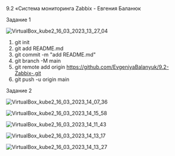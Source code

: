 9.2 «Система мониторинга Zabbix - Евгения Баланюк

Задание 1

![VirtualBox_kube2_16_03_2023_13_27_04](https://user-images.githubusercontent.com/62482983/225594194-eee42d80-bd99-4f70-923e-4d16962acdf5.png)



1. git init
2. git add README.md
3. git commit -m "add README.md"
4. git branch -M main
5. git remote add origin https://github.com/EvgeniyaBalanyuk/9.2-Zabbix-.git
6. git push -u origin main 



Задание 2

![VirtualBox_kube2_16_03_2023_14_07_36](https://user-images.githubusercontent.com/62482983/225600940-aff360e9-bbb4-433b-b366-914f844761a8.png)

![VirtualBox_kube2_16_03_2023_14_15_58](https://user-images.githubusercontent.com/62482983/225601117-d7373065-7623-409f-a882-e2336dcc6866.png)

![VirtualBox_kube2_16_03_2023_14_11_43](https://user-images.githubusercontent.com/62482983/225601297-64791e1e-53b6-404d-ab35-4e6df23ec396.png)

![VirtualBox_kube2_16_03_2023_14_13_17](https://user-images.githubusercontent.com/62482983/225601174-48f8e52a-7fff-4a9e-b876-eae6b66021a6.png)

![VirtualBox_kube2_16_03_2023_14_13_27](https://user-images.githubusercontent.com/62482983/225601228-58ac82cc-f0cd-4942-8f7e-ae651f24f795.png)
